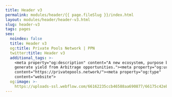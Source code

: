 ```yaml
---
title: Header v3
permalink: modules/header/{{ page.fileSlug }}/index.html
layout: modules/header/header-v3.html
slug: header-v3
tags: pages
seo:
  noindex: false
  title: Header v3
  og:title: Private Pools Network | PPN
  twitter:title: Header v3
  additional_tags: >-
    <meta property="og:description" content="A new ecosystem, purpose built to
    generate yield from Arbitrage opportunities."><meta property="og:url"
    content="https://privatepools.network/"><meta property="og:type"
    content="website">
  og:image: >-
    https://uploads-ssl.webflow.com/66162235ccb46588aa690877/66175c42ebc0ce580e5b9283_opengraph.jpg
---
```



